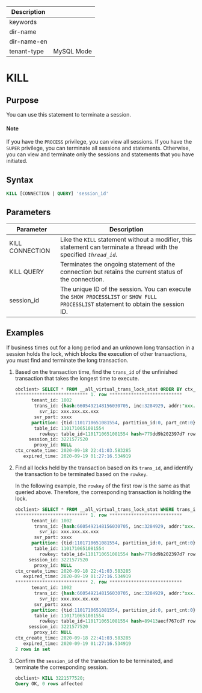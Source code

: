 | Description   |                 |
|---------------|-----------------|
| keywords      |                 |
| dir-name      |                 |
| dir-name-en   |                 |
| tenant-type   | MySQL Mode      |

# KILL

## Purpose

You can use this statement to terminate a session.
  <main id="notice" type='explain'>
    <h4>Note</h4>
    <p>If you have the <code>PROCESS</code> privilege, you can view all sessions. If you have the <code>SUPER</code> privilege, you can terminate all sessions and statements. Otherwise, you can view and terminate only the sessions and statements that you have initiated. </p>
  </main>

## Syntax

```sql
KILL [CONNECTION | QUERY] 'session_id'
```

## Parameters

| **Parameter** | **Description** |
|-----------------|------------------------------------------|
| KILL CONNECTION | Like the `KILL` statement without a modifier, this statement can terminate a thread with the specified *`thread_id`*.  |
| KILL QUERY | Terminates the ongoing statement of the connection but retains the current status of the connection.  |
| session_id | The unique ID of the session. You can execute the `SHOW PROCESSLIST` or `SHOW FULL PROCESSLIST` statement to obtain the session ID.  |

## Examples

If business times out for a long period and an unknown long transaction in a session holds the lock, which blocks the execution of other transactions, you must find and terminate the long transaction.

1. Based on the transaction time, find the `trans_id` of the unfinished transaction that takes the longest time to execute.

   ```sql
   obclient> SELECT * FROM __all_virtual_trans_lock_stat ORDER BY ctx_create_time LIMIT 5\G
   *************************** 1. row ***************************
         tenant_id: 1002
          trans_id: {hash:6605492148156030705, inc:3284929, addr:"xxx.xxx.xx.xxx:xxxx", t:1600440036535233}
            svr_ip: xxx.xxx.xx.xxx
          svr_port: xxxx
         partition: {tid:1101710651081554, partition_id:0, part_cnt:0}
          table_id: 1101710651081554
            rowkey: table_id=1101710651081554 hash=779dd9b202397d7 rowkey_object=[{"VARCHAR":"pk", collation:"utf8mb4_general_ci"}]
        session_id: 3221577520
          proxy_id: NULL
   ctx_create_time: 2020-09-18 22:41:03.583285
      expired_time: 2020-09-19 01:27:16.534919
   ```

2. Find all locks held by the transaction based on its `trans_id`, and identify the transaction to be terminated based on the `rowkey`.

   In the following example, the `rowkey` of the first row is the same as that queried above. Therefore, the corresponding transaction is holding the lock.

   ```sql
   obclient> SELECT * FROM __all_virtual_trans_lock_stat WHERE trans_id LIKE '%hash:6605492148156030705, inc:3284929%'\G
   *************************** 1. row ***************************
         tenant_id: 1002
          trans_id: {hash:6605492148156030705, inc:3284929, addr:"xxx.xxx.xx.xxx:xxxx", t:1600440036535233}
            svr_ip: xxx.xxx.xx.xxx
          svr_port: xxxx
         partition: {tid:1101710651081554, partition_id:0, part_cnt:0}
          table_id: 1101710651081554
            rowkey: table_id=1101710651081554 hash=779dd9b202397d7 rowkey_object=[{"VARCHAR":"pk", collation:"utf8mb4_general_ci"}]
        session_id: 3221577520
          proxy_id: NULL
   ctx_create_time: 2020-09-18 22:41:03.583285
      expired_time: 2020-09-19 01:27:16.534919
   *************************** 2. row ***************************
         tenant_id: 1002
          trans_id: {hash:6605492148156030705, inc:3284929, addr:"xxx.xxx.xx.xxx:xxxx", t:1600440036535233}
            svr_ip: xxx.xxx.xx.xxx
          svr_port: xxxx
         partition: {tid:1101710651081554, partition_id:0, part_cnt:0}
          table_id: 1101710651081554
            rowkey: table_id=1101710651081554 hash=89413aecf767cd7 rowkey_object=[{"VARCHAR":"ob", collation:"utf8mb4_general_ci"}]
        session_id: 3221577520
          proxy_id: NULL
   ctx_create_time: 2020-09-18 22:41:03.583285
      expired_time: 2020-09-19 01:27:16.534919
   2 rows in set
   ```

3. Confirm the `session_id` of the transaction to be terminated, and terminate the corresponding session.

   ```sql
   obclient> KILL 3221577520;
   Query OK, 0 rows affected
   ```
